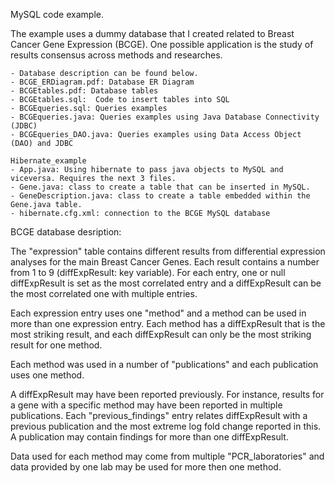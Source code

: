 MySQL code example.

The example uses a dummy database that I created related to Breast Cancer Gene Expression (BCGE). 
One possible application is the study of results consensus across methods and researches.

	- Database description can be found below.
	- BCGE_ERDiagram.pdf: Database ER Diagram
	- BCGEtables.pdf: Database tables 
	- BCGEtables.sql:  Code to insert tables into SQL
	- BCGEqueries.sql: Queries examples
	- BCGEqueries.java: Queries examples using Java Database Connectivity (JDBC)
	- BCGEqueries_DAO.java: Queries examples using Data Access Object (DAO) and JDBC
	
	Hibernate_example
	- App.java: Using hibernate to pass java objects to MySQL and viceversa. Requires the next 3 files.
	- Gene.java: class to create a table that can be inserted in MySQL.
	- GeneDescription.java: class to create a table embedded within the Gene.java table.
	- hibernate.cfg.xml: connection to the BCGE MySQL database
	



BCGE database desription:

The "expression" table contains different results from differential expression analyses for 
the main Breast Cancer Genes. Each result contains a number from 1 to 9 
(diffExpResult: key variable).
For each entry, one or null diffExpResult is set as the most correlated entry
and a diffExpResult can be the most correlated one with multiple entries.

Each expression entry uses one "method" and a method can be used in more than one expression 
entry. Each method has a diffExpResult that is the most striking result, and each diffExpResult
can only be the most striking result for one method.

Each method was used in a number of "publications" and each publication uses one method.

A diffExpResult may have been reported previously. For instance, results for a gene with a 
specific method may have been reported in multiple publications. Each "previous_findings" 
entry relates diffExpResult with a previous publication and the most extreme log fold change 
reported in this. A publication may contain findings for more than one diffExpResult.

Data used for each method may come from multiple "PCR_laboratories" and data provided by one
lab may be used for more then one method. 

 

